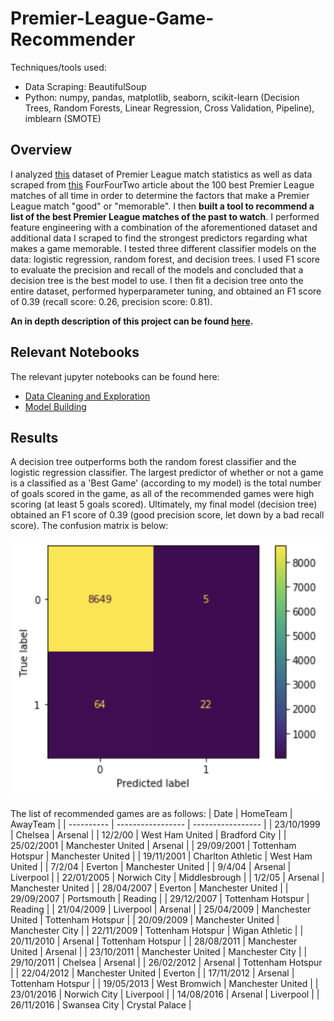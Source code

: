 # Premier-League-Game-Recommender

Techniques/tools used:
- Data Scraping: BeautifulSoup
- Python: numpy, pandas, matplotlib, seaborn, scikit-learn (Decision Trees, Random Forests, Linear Regression, Cross Validation, Pipeline), imblearn (SMOTE)

## Overview
I analyzed [this](https://www.kaggle.com/thefc17/epl-results-19932018) dataset of Premier League match statistics as well as data scraped from [this](https://www.fourfourtwo.com/us/100-best-premier-league-matches-ever) FourFourTwo article about the 100 best Premier League matches of all time in order to determine the factors that make a Premier League match "good" or "memorable". I then **built a tool to recommend a list of the best Premier League matches of the past to watch**. I performed feature engineering with a combination of the aforementioned dataset and additional data I scraped to find the strongest predictors regarding what makes a game memorable. I tested three different classifier models on the data: logistic regression, random forest, and decision trees. I used F1 score to evaluate the precision and recall of the models and concluded that a decision tree is the best model to use. I then fit a decision tree onto the entire dataset, performed hyperparameter tuning, and obtained an F1 score of 0.39 (recall score: 0.26, precision score: 0.81).

**An in depth description of this project can be found [here](https://github.com/ryanwonghc/Premier-League-Game-Recommender/blob/master/Premier-League-Game-Classifier.md).**

## Relevant Notebooks
The relevant jupyter notebooks can be found here:
- [Data Cleaning and Exploration](https://github.com/ryanwonghc/Premier-League-Game-Recommender/blob/master/Data%20Cleaning%20and%20Exploration.ipynb)
- [Model Building](https://github.com/ryanwonghc/Premier-League-Game-Recommender/blob/master/Model%20Building.ipynb)

## Results
A decision tree outperforms both the random forest classifier and the logistic regression classifier. The largest predictor of whether or not a game is a classified as a 'Best Game' (according to my model) is the total number of goals scored in the game, as all of the recommended games were high scoring (at least 5 goals scored). Ultimately, my final model (decision tree) obtained an F1 score of 0.39 (good precision score, let down by a bad recall score). The confusion matrix is below:

<p align="center">
  <img src="/images/conmat.png"/>
</p>

The list of recommended games are as follows:
| Date       | HomeTeam          | AwayTeam          |
| ---------- | ----------------- | ----------------- |
| 23/10/1999 | Chelsea           | Arsenal           |
| 12/2/00    | West Ham United   | Bradford City     |
| 25/02/2001 | Manchester United | Arsenal           |
| 29/09/2001 | Tottenham Hotspur | Manchester United |
| 19/11/2001 | Charlton Athletic | West Ham United   |
| 7/2/04     | Everton           | Manchester United |
| 9/4/04     | Arsenal           | Liverpool         |
| 22/01/2005 | Norwich City      | Middlesbrough     |
| 1/2/05     | Arsenal           | Manchester United |
| 28/04/2007 | Everton           | Manchester United |
| 29/09/2007 | Portsmouth        | Reading           |
| 29/12/2007 | Tottenham Hotspur | Reading           |
| 21/04/2009 | Liverpool         | Arsenal           |
| 25/04/2009 | Manchester United | Tottenham Hotspur |
| 20/09/2009 | Manchester United | Manchester City   |
| 22/11/2009 | Tottenham Hotspur | Wigan Athletic    |
| 20/11/2010 | Arsenal           | Tottenham Hotspur |
| 28/08/2011 | Manchester United | Arsenal           |
| 23/10/2011 | Manchester United | Manchester City   |
| 29/10/2011 | Chelsea           | Arsenal           |
| 26/02/2012 | Arsenal           | Tottenham Hotspur |
| 22/04/2012 | Manchester United | Everton           |
| 17/11/2012 | Arsenal           | Tottenham Hotspur |
| 19/05/2013 | West Bromwich     | Manchester United |
| 23/01/2016 | Norwich City      | Liverpool         |
| 14/08/2016 | Arsenal           | Liverpool         |
| 26/11/2016 | Swansea City      | Crystal Palace    |
